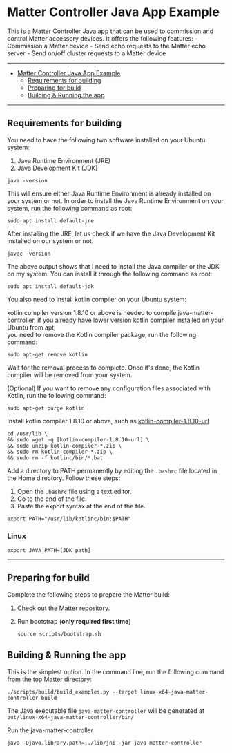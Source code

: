 # Matter Controller Java App Example

This is a Matter Controller Java app that can be used to commission and control
Matter accessory devices. It offers the following features: - Commission a
Matter device - Send echo requests to the Matter echo server - Send on/off
cluster requests to a Matter device

<hr>

-   [Matter Controller Java App Example](#matter-controller-java-app-example)
    -   [Requirements for building](#requirements-for-building)
    -   [Preparing for build](#preparing-for-build)
    -   [Building & Running the app](#building--running-the-app)

<hr>

## Requirements for building

You need to have the following two software installed on your Ubuntu system:

1. Java Runtime Environment (JRE)
2. Java Development Kit (JDK)

```shell
java -version
```

This will ensure either Java Runtime Environment is already installed on your
system or not. In order to install the Java Runtime Environment on your system,
run the following command as root:

```
sudo apt install default-jre
```

After installing the JRE, let us check if we have the Java Development Kit
installed on our system or not.

```shell
javac -version
```

The above output shows that I need to install the Java compiler or the JDK on my
system. You can install it through the following command as root:

```shell
sudo apt install default-jdk
```

You also need to install kotlin compiler on your Ubuntu system:

kotlin compiler version 1.8.10 or above is needed to compile
java-matter-controller, if you already have lower version kotlin compiler
installed on your Ubuntu from apt,  
you need to remove the Kotlin compiler package, run the following command:

```shell
sudo apt-get remove kotlin
```

Wait for the removal process to complete. Once it's done, the Kotlin compiler
will be removed from your system.

(Optional) If you want to remove any configuration files associated with Kotlin,
run the following command:

```shell
sudo apt-get purge kotlin
```

Install kotlin compiler 1.8.10 or above, such as
[kotlin-compiler-1.8.10-url](https://github.com/JetBrains/kotlin/releases/download/v1.8.10/kotlin-compiler-1.8.10.zip)

```shell
cd /usr/lib \
&& sudo wget -q [kotlin-compiler-1.8.10-url] \
&& sudo unzip kotlin-compiler-*.zip \
&& sudo rm kotlin-compiler-*.zip \
&& sudo rm -f kotlinc/bin/*.bat
```

Add a directory to PATH permanently by editing the `.bashrc` file located in the
Home directory. Follow these steps:

1. Open the `.bashrc` file using a text editor.
2. Go to the end of the file.
3. Paste the export syntax at the end of the file.

```shell
export PATH="/usr/lib/kotlinc/bin:$PATH"
```

### Linux

```shell
export JAVA_PATH=[JDK path]
```

<hr>

## Preparing for build

Complete the following steps to prepare the Matter build:

1. Check out the Matter repository.

2. Run bootstrap (**only required first time**)

    ```shell
    source scripts/bootstrap.sh
    ```

## Building & Running the app

This is the simplest option. In the command line, run the following command from
the top Matter directory:

```shell
./scripts/build/build_examples.py --target linux-x64-java-matter-controller build
```

The Java executable file `java-matter-controller` will be generated at
`out/linux-x64-java-matter-controller/bin/`

Run the java-matter-controller

```shell
java -Djava.library.path=../lib/jni -jar java-matter-controller
```
